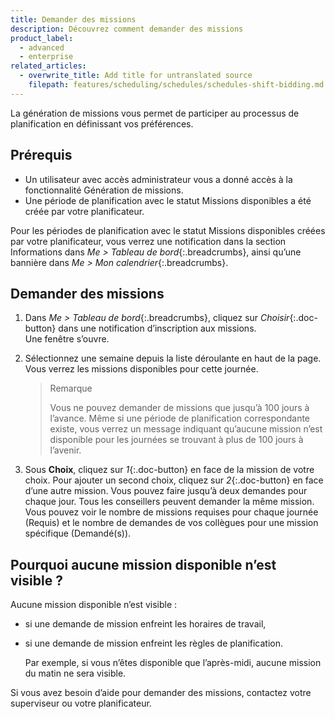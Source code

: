 ```yaml
---
title: Demander des missions
description: Découvrez comment demander des missions
product_label:
  - advanced
  - enterprise
related_articles:
  - overwrite_title: Add title for untranslated source
    filepath: features/scheduling/schedules/schedules-shift-bidding.md
---
```


La génération de missions vous permet de participer au processus de planification en définissant vos préférences.

## Prérequis

- Un utilisateur avec accès administrateur vous a donné accès à la fonctionnalité Génération de missions.
- Une période de planification avec le statut Missions disponibles a été créée par votre planificateur.

Pour les périodes de planification avec le statut Missions disponibles créées par votre planificateur, vous verrez une notification dans la section Informations dans _Me > Tableau de bord_{:.breadcrumbs}, ainsi qu’une bannière dans _Me > Mon calendrier_{:.breadcrumbs}.

## Demander des missions

1. Dans _Me > Tableau de bord_{:.breadcrumbs}, cliquez sur _Choisir_{:.doc-button} dans une notification d’inscription aux missions.  
   Une fenêtre s’ouvre.
2. Sélectionnez une semaine depuis la liste déroulante en haut de la page.  
   Vous verrez les missions disponibles pour cette journée.

   > Remarque
   >
   > Vous ne pouvez demander de missions que jusqu’à 100&nbsp;jours à l’avance. Même si une période de planification correspondante existe, vous verrez un message indiquant qu’aucune mission n’est disponible pour les journées se trouvant à plus de 100&nbsp;jours à l’avenir.

3. Sous **Choix**, cliquez sur _1_{:.doc-button} en face de la mission de votre choix. Pour ajouter un second choix, cliquez sur _2_{:.doc-button} en face d’une autre mission.
   Vous pouvez faire jusqu’à deux demandes pour chaque jour. Tous les conseillers peuvent demander la même mission.  
   Vous pouvez voir le nombre de missions requises pour chaque journée (Requis) et le nombre de demandes de vos collègues pour une mission spécifique (Demandé(s)).

## Pourquoi aucune mission disponible n’est visible&nbsp;?

Aucune mission disponible n’est visible&nbsp;:

- si une demande de mission enfreint les horaires de travail,
- si une demande de mission enfreint les règles de planification.  

  Par exemple, si vous n’êtes disponible que l’après-midi, aucune mission du matin ne sera visible.

Si vous avez besoin d’aide pour demander des missions, contactez votre superviseur ou votre planificateur.

